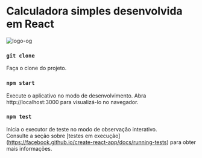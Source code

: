 # Calculadora simples desenvolvida em React

 ![logo-og](https://user-images.githubusercontent.com/6937636/146113194-e7bac066-5dbd-4fd5-8105-d59c1e0af1c4.png)


### `git clone`

Faça o clone do projeto.

### `npm start`

Execute o aplicativo no modo de desenvolvimento.
Abra http://localhost:3000 para visualizá-lo no navegador.

### `npm test`

Inicia o executor de teste no modo de observação interativo. \
Consulte a seção sobre [testes em execução] (https://facebook.github.io/create-react-app/docs/running-tests) para obter mais informações.

